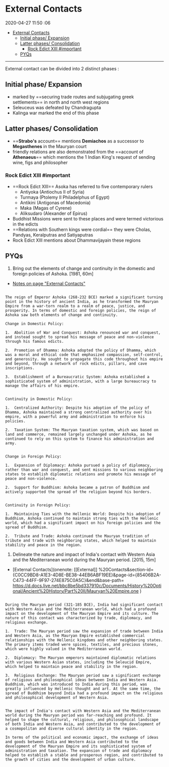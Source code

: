 # External Contacts

2020-04-27 11:50 :06

- [External Contacts](#external-contacts)
  - [Initial phase/ Expansion](#initial-phase-expansion)
  - [Latter phases/ Consolidation](#latter-phases-consolidation)
    - [Rock Edict XIII #important](#rock-edict-xiii-important)
  - [PYQs](#pyqs)

---

External contact can be divided into 2 distinct phases :

## Initial phase/ Expansion

- marked by ==securing trade routes and subjugating greek settlements== in north and north west regions
- Seleuceus was defeated by Chandragupta
- Kalinga war marked the end of this phase

## Latter phases/ Consolidation

- ==**Strabo's** account== mentions **Demiachos** as a successor to **Megasthenes** in the Mauryan court
- friendly relations are also demonstrated from the ==account of **Athenaeus**== which mentions the 1 Indian King's request of sending wine, figs and philosopher

### Rock Edict XIII #important

- ==Rock Edict XIII== Asoka has referred to five contemporary rulers
    - Antiyoka (Antiochus II of Syria)
    - Turmaya (Ptolemy II Philadelphus of Egypt)
    - Antikini (Antigonas of Macedonia)
    - Maka (Magas of Cyrene)
    - Aliksudaro (Alexander of Epirus)
- Buddhist Missions were sent to these places and were termed victorious in the edicts
- ==Relations with Southern kings were cordial== they were Cholas, Pandyas, Keralputras and Satiyaputras
- Rock Edict XIII mentions about Dhammavijayain these regions

## PYQs

1. Bring out the elements of change and continuity in the domestic and foreign policies of Ashoka. [1981, 60m]
- [Notes on page "External Contacts"](onenote:[[External]]%20Contacts&section-id={C0CC9BD8-A1E3-4D8E-BE38-44EB6ABF19EE}&page-id={85406B2A-C473-44FF-9F97-274E875C0A5C}&object-id={B5304350-DD7E-465D-8CCD-53136E5ACACB}&82&base-path=https://d.docs.live.net/bbc8be5bd337910c/Documents/History%20Optional/Ancient%20History/Part%20II/Mauryan%20Empire.one)

```ad-Answer

The reign of Emperor Ashoka (268-232 BCE) marked a significant turning point in the history of ancient India, as he transformed the Mauryan Empire from a war-torn realm to a realm of peace, justice, and prosperity. In terms of domestic and foreign policies, the reign of Ashoka saw both elements of change and continuity.

Change in Domestic Policy:

1.  Abolition of War and Conquest: Ashoka renounced war and conquest, and instead sought to spread his message of peace and non-violence through his famous edicts.
    
2.  Promotion of Dhamma: Ashoka adopted the policy of Dhamma, which was a moral and ethical code that emphasized compassion, self-control, and generosity. He sought to propagate this code throughout his empire and beyond, through a network of rock edicts, pillars, and cave inscriptions.
    
3.  Establishment of a Bureaucratic System: Ashoka established a sophisticated system of administration, with a large bureaucracy to manage the affairs of his empire.
    

Continuity in Domestic Policy:

1.  Centralized Authority: Despite his adoption of the policy of Dhamma, Ashoka maintained a strong centralized authority over his empire, with a powerful army and administration to enforce his policies.
    
2.  Taxation System: The Mauryan taxation system, which was based on land and commerce, remained largely unchanged under Ashoka, as he continued to rely on this system to finance his administration and army.
    

Change in Foreign Policy:

1.  Expansion of Diplomacy: Ashoka pursued a policy of diplomacy, rather than war and conquest, and sent missions to various neighboring states to establish diplomatic relations and promote his message of peace and non-violence.
    
2.  Support for Buddhism: Ashoka became a patron of Buddhism and actively supported the spread of the religion beyond his borders.
    

Continuity in Foreign Policy:

1.  Maintaining Ties with the Hellenic World: Despite his adoption of Buddhism, Ashoka continued to maintain strong ties with the Hellenic world, which had a significant impact on his foreign policies and the spread of Buddhism.
    
2.  Tribute and Trade: Ashoka continued the Mauryan tradition of tribute and trade with neighboring states, which helped to maintain stability and peace in the region.

```

1. Delineate the nature and impact of India's contact with Western Asia and the Mediterranean world during the Mauryan period. [2015, 15m]
- [External Contacts](onenote: [[External]] %20Contacts&section-id={C0CC9BD8-A1E3-4D8E-BE38-44EB6ABF19EE}&page-id={85406B2A-C473-44FF-9F97-274E875C0A5C}&end&base-path= <https://d.docs.live.net/bbc8be5bd337910c/Documents/History%20Optional/Ancient%20History/Part%20II/Mauryan%20Empire.one> )

```ad-Answer

During the Mauryan period (321-185 BCE), India had significant contact with Western Asia and the Mediterranean world, which had a profound impact on the development of the Mauryan Empire and its culture. The nature of this contact was characterized by trade, diplomacy, and religious exchange.

1.  Trade: The Mauryan period saw the expansion of trade between India and Western Asia, as the Mauryan Empire established commercial relationships with the Hellenic kingdoms and other neighboring states. The primary items traded were spices, textiles, and precious stones, which were highly valued in the Mediterranean world.
    
2.  Diplomacy: The Mauryan emperors maintained diplomatic relations with various Western Asian states, including the Seleucid Empire, which helped to maintain peace and stability in the region.
    
3.  Religious Exchange: The Mauryan period saw a significant exchange of religious and philosophical ideas between India and Western Asia. Buddhism, which was introduced to India during this period, was greatly influenced by Hellenic thought and art. At the same time, the spread of Buddhism beyond India had a profound impact on the religious and philosophical development of Western Asia.
    

The impact of India's contact with Western Asia and the Mediterranean world during the Mauryan period was far-reaching and profound. It helped to shape the cultural, religious, and philosophical landscape of both India and Western Asia, and contributed to the development of a cosmopolitan and diverse cultural identity in the region.

In terms of the political and economic impact, the exchange of ideas and goods between India and Western Asia contributed to the development of the Mauryan Empire and its sophisticated system of administration and taxation. The expansion of trade and diplomacy helped to establish a stable and prosperous region, and contributed to the growth of cities and the development of urban culture.

```
